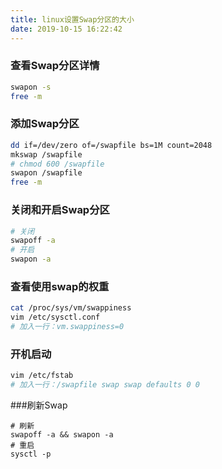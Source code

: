```yaml
---
title: linux设置Swap分区的大小
date: 2019-10-15 16:22:42
---
```

### 查看Swap分区详情
```bash
swapon -s
free -m
```

### 添加Swap分区
```bash
dd if=/dev/zero of=/swapfile bs=1M count=2048
mkswap /swapfile
# chmod 600 /swapfile 
swapon /swapfile 
free -m
```

### 关闭和开启Swap分区
```bash
# 关闭
swapoff -a
# 开启
swapon -a
```

### 查看使用swap的权重
```bash
cat /proc/sys/vm/swappiness
vim /etc/sysctl.conf
# 加入一行：vm.swappiness=0
```

### 开机启动
```bash
vim /etc/fstab
# 加入一行：/swapfile swap swap defaults 0 0
```

###刷新Swap
```
# 刷新
swapoff -a && swapon -a
# 重启
sysctl -p 
```
  